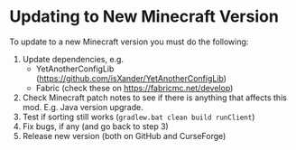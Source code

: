 # Updating to New Minecraft Version

To update to a new Minecraft version you must do the following:

1. Update dependencies, e.g.
   * YetAnotherConfigLib (https://github.com/isXander/YetAnotherConfigLib)
   * Fabric (check these on https://fabricmc.net/develop)
2. Check Minecraft patch notes to see if there is anything that affects this mod. E.g. Java version upgrade.
3. Test if sorting still works (`gradlew.bat clean build runClient`)
4. Fix bugs, if any (and go back to step 3)
5. Release new version (both on GitHub and CurseForge)
